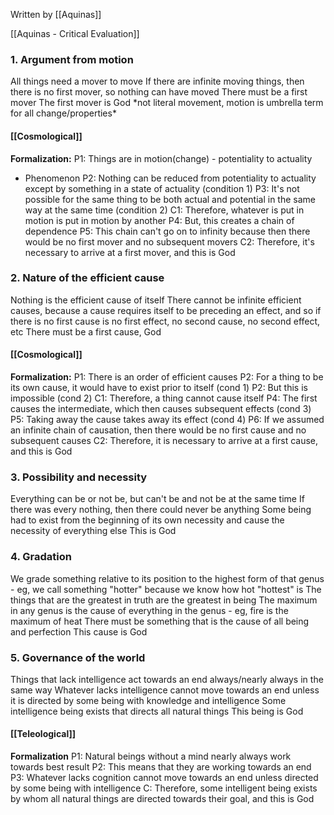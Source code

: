 Written by [[Aquinas]]

[[Aquinas - Critical Evaluation]]

### 1. Argument from motion
All things need a mover to move
If there are infinite moving things, then there is no first mover, so nothing can have moved
There must be a first mover
The first mover is God
\*not literal movement, motion is umbrella term for all change/properties\*
#### [[Cosmological]]

**Formalization:**
P1: Things are in motion(change) - potentiality to actuality
- Phenomenon
P2: Nothing can be reduced from potentiality to actuality except by something in a state of actuality (condition 1)
P3: It's not possible for the same thing to be both actual and potential in the same way at the same time (condition 2)
C1: Therefore, whatever is put in motion is put in motion by another
P4: But, this creates a chain of dependence
P5: This chain can't go on to infinity because then there would be no first mover and no subsequent movers
C2: Therefore, it's necessary to arrive at a first mover, and this is God

### 2. Nature of the efficient cause
Nothing is the efficient cause of itself
There cannot be infinite efficient causes, because a cause requires itself to be preceding an effect, and so if there is no first cause is no first effect, no second cause, no second effect, etc
There must be a first cause, God
#### [[Cosmological]]

**Formalization:**
P1: There is an order of efficient causes
P2: For a thing to be its own cause, it would have to exist prior to itself (cond 1)
P2: But this is impossible (cond 2)
C1: Therefore, a thing cannot cause itself
P4: The first causes the intermediate, which then causes subsequent effects (cond 3)
P5: Taking away the cause takes away its effect (cond 4)
P6: If we assumed an infinite chain of causation, then there would be no first cause and no subsequent causes
C2: Therefore, it is necessary to arrive at a first cause, and this is God
### 3. Possibility and necessity
Everything can be or not be, but can't be and not be at the same time
If there was every nothing, then there could never be anything
Some being had to exist from the beginning of its own necessity and cause the necessity of everything else
This is God


### 4. Gradation
We grade something relative to its position to the highest form of that genus - eg, we call something "hotter" because we know how hot "hottest" is
The things that are the greatest in truth are the greatest in being
The maximum in any genus is the cause of everything in the genus - eg, fire is the maximum of heat
There must be something that is the cause of all being and perfection
This cause is God
### 5. Governance of the world
Things that lack intelligence act towards an end always/nearly always in the same way
Whatever lacks intelligence cannot move towards an end unless it is directed by some being with knowledge and intelligence
Some intelligence being exists that directs all natural things
This being is God
#### [[Teleological]]

**Formalization**
P1: Natural beings without a mind nearly always work towards best result
P2: This means that they are working towards an end
P3: Whatever lacks cognition cannot move towards an end unless directed by some being with intelligence
C: Therefore, some intelligent being exists by whom all natural things are directed towards their goal, and this is God